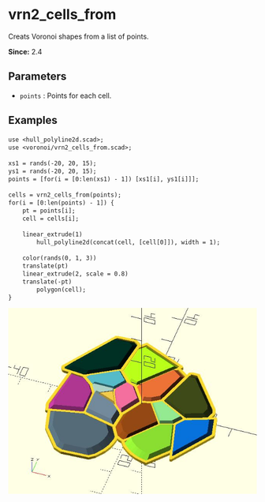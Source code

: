 # vrn2_cells_from

Creats Voronoi shapes from a list of points. 

**Since:** 2.4

## Parameters

- `points` : Points for each cell. 

## Examples

    use <hull_polyline2d.scad>;
    use <voronoi/vrn2_cells_from.scad>;

    xs1 = rands(-20, 20, 15);
    ys1 = rands(-20, 20, 15);
    points = [for(i = [0:len(xs1) - 1]) [xs1[i], ys1[i]]];

    cells = vrn2_cells_from(points);
    for(i = [0:len(points) - 1]) {
        pt = points[i];
        cell = cells[i];
        
        linear_extrude(1)
            hull_polyline2d(concat(cell, [cell[0]]), width = 1);
        
        color(rands(0, 1, 3))
        translate(pt)    
        linear_extrude(2, scale = 0.8)
        translate(-pt)    
            polygon(cell);
    }

![vrn2_cells_from](images/lib2x-vrn2_cells_from-1.JPG)
